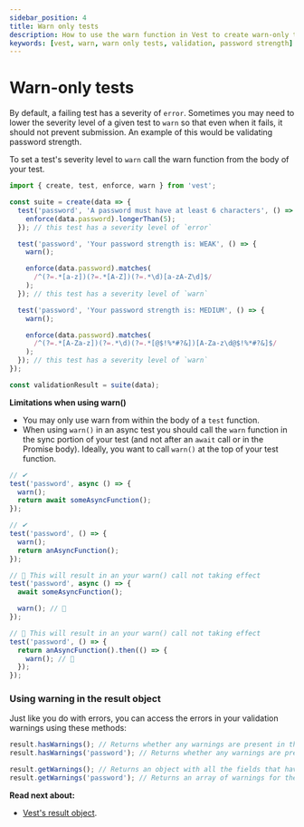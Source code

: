 ```yaml
---
sidebar_position: 4
title: Warn only tests
description: How to use the warn function in Vest to create warn-only tests. Warn-only tests are useful when you want to fail a test without marking the suite as invalid..
keywords: [vest, warn, warn only tests, validation, password strength]
---
```


# Warn-only tests

By default, a failing test has a severity of `error`. Sometimes you may need to lower the severity level of a given test to `warn` so that even when it fails, it should not prevent submission. An example of this would be validating password strength.

To set a test's severity level to `warn` call the warn function from the body of your test.

```js
import { create, test, enforce, warn } from 'vest';

const suite = create(data => {
  test('password', 'A password must have at least 6 characters', () => {
    enforce(data.password).longerThan(5);
  }); // this test has a severity level of `error`

  test('password', 'Your password strength is: WEAK', () => {
    warn();

    enforce(data.password).matches(
      /^(?=.*[a-z])(?=.*[A-Z])(?=.*\d)[a-zA-Z\d]$/
    );
  }); // this test has a severity level of `warn`

  test('password', 'Your password strength is: MEDIUM', () => {
    warn();

    enforce(data.password).matches(
      /^(?=.*[A-Za-z])(?=.*\d)(?=.*[@$!%*#?&])[A-Za-z\d@$!%*#?&]$/
    );
  }); // this test has a severity level of `warn`
});

const validationResult = suite(data);
```

**Limitations when using warn()**

- You may only use warn from within the body of a `test` function.
- When using `warn()` in an async test you should call the `warn` function in the sync portion of your test (and not after an `await` call or in the Promise body). Ideally, you want to call `warn()` at the top of your test function.

```js
// ✔
test('password', async () => {
  warn();
  return await someAsyncFunction();
});

// ✔
test('password', () => {
  warn();
  return anAsyncFunction();
});

// 🚨 This will result in an your warn() call not taking effect
test('password', async () => {
  await someAsyncFunction();

  warn(); // 🚨
});

// 🚨 This will result in an your warn() call not taking effect
test('password', () => {
  return anAsyncFunction().then(() => {
    warn(); // 🚨
  });
});
```

### Using warning in the result object

Just like you do with errors, you can access the errors in your validation warnings using these methods:

```js
result.hasWarnings(); // Returns whether any warnings are present in the suite.
result.hasWarnings('password'); // Returns whether any warnings are present in the 'password' field.

result.getWarnings(); // Returns an object with all the fields that have warnings, and an array of warnings for each.
result.getWarnings('password'); // Returns an array of warnings for the password field.
```

**Read next about:**

- [Vest's result object](../writing_your_suite/result_object.md).
